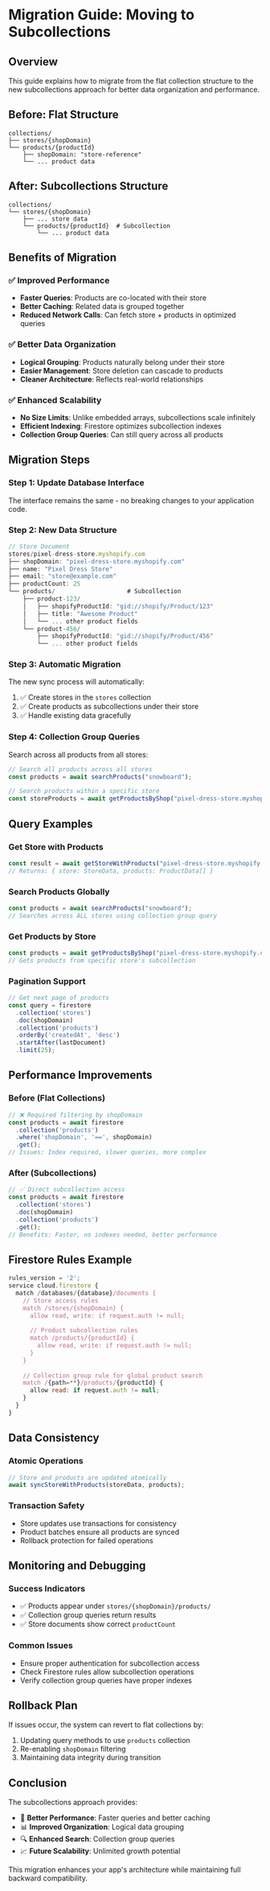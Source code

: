 # Migration Guide: Moving to Subcollections

## Overview
This guide explains how to migrate from the flat collection structure to the new subcollections approach for better data organization and performance.

## Before: Flat Structure
```
collections/
├── stores/{shopDomain}
└── products/{productId}
    ├── shopDomain: "store-reference"
    └── ... product data
```

## After: Subcollections Structure
```
collections/
└── stores/{shopDomain}
    ├── ... store data
    └── products/{productId}  # Subcollection
        └── ... product data
```

## Benefits of Migration

### ✅ Improved Performance
- **Faster Queries**: Products are co-located with their store
- **Better Caching**: Related data is grouped together
- **Reduced Network Calls**: Can fetch store + products in optimized queries

### ✅ Better Data Organization
- **Logical Grouping**: Products naturally belong under their store
- **Easier Management**: Store deletion can cascade to products
- **Cleaner Architecture**: Reflects real-world relationships

### ✅ Enhanced Scalability
- **No Size Limits**: Unlike embedded arrays, subcollections scale infinitely
- **Efficient Indexing**: Firestore optimizes subcollection indexes
- **Collection Group Queries**: Can still query across all products

## Migration Steps

### Step 1: Update Database Interface
The interface remains the same - no breaking changes to your application code.

### Step 2: New Data Structure
```typescript
// Store Document
stores/pixel-dress-store.myshopify.com
├── shopDomain: "pixel-dress-store.myshopify.com"
├── name: "Pixel Dress Store"
├── email: "store@example.com"
├── productCount: 25
└── products/                    # Subcollection
    ├── product-123/
    │   ├── shopifyProductId: "gid://shopify/Product/123"
    │   ├── title: "Awesome Product"
    │   └── ... other product fields
    └── product-456/
        ├── shopifyProductId: "gid://shopify/Product/456"
        └── ... other product fields
```

### Step 3: Automatic Migration
The new sync process will automatically:
1. ✅ Create stores in the `stores` collection
2. ✅ Create products as subcollections under their store
3. ✅ Handle existing data gracefully

### Step 4: Collection Group Queries
Search across all products from all stores:
```typescript
// Search all products across all stores
const products = await searchProducts("snowboard");

// Search products within a specific store
const storeProducts = await getProductsByShop("pixel-dress-store.myshopify.com");
```

## Query Examples

### Get Store with Products
```typescript
const result = await getStoreWithProducts("pixel-dress-store.myshopify.com", 25);
// Returns: { store: StoreData, products: ProductData[] }
```

### Search Products Globally
```typescript
const products = await searchProducts("snowboard");
// Searches across ALL stores using collection group query
```

### Get Products by Store
```typescript
const products = await getProductsByShop("pixel-dress-store.myshopify.com", 10);
// Gets products from specific store's subcollection
```

### Pagination Support
```typescript
// Get next page of products
const query = firestore
  .collection('stores')
  .doc(shopDomain)
  .collection('products')
  .orderBy('createdAt', 'desc')
  .startAfter(lastDocument)
  .limit(25);
```

## Performance Improvements

### Before (Flat Collections)
```typescript
// ❌ Required filtering by shopDomain
const products = await firestore
  .collection('products')
  .where('shopDomain', '==', shopDomain)
  .get();
// Issues: Index required, slower queries, more complex
```

### After (Subcollections)
```typescript
// ✅ Direct subcollection access
const products = await firestore
  .collection('stores')
  .doc(shopDomain)
  .collection('products')
  .get();
// Benefits: Faster, no indexes needed, better performance
```

## Firestore Rules Example

```javascript
rules_version = '2';
service cloud.firestore {
  match /databases/{database}/documents {
    // Store access rules
    match /stores/{shopDomain} {
      allow read, write: if request.auth != null;
      
      // Product subcollection rules
      match /products/{productId} {
        allow read, write: if request.auth != null;
      }
    }
    
    // Collection group rule for global product search
    match /{path=**}/products/{productId} {
      allow read: if request.auth != null;
    }
  }
}
```

## Data Consistency

### Atomic Operations
```typescript
// Store and products are updated atomically
await syncStoreWithProducts(storeData, products);
```

### Transaction Safety
- Store updates use transactions for consistency
- Product batches ensure all products are synced
- Rollback protection for failed operations

## Monitoring and Debugging

### Success Indicators
- ✅ Products appear under `stores/{shopDomain}/products/`
- ✅ Collection group queries return results
- ✅ Store documents show correct `productCount`

### Common Issues
- Ensure proper authentication for subcollection access
- Check Firestore rules allow subcollection operations
- Verify collection group queries have proper indexes

## Rollback Plan

If issues occur, the system can revert to flat collections by:
1. Updating query methods to use `products` collection
2. Re-enabling `shopDomain` filtering
3. Maintaining data integrity during transition

## Conclusion

The subcollections approach provides:
- 🚀 **Better Performance**: Faster queries and better caching
- 📊 **Improved Organization**: Logical data grouping
- 🔍 **Enhanced Search**: Collection group queries
- 📈 **Future Scalability**: Unlimited growth potential

This migration enhances your app's architecture while maintaining full backward compatibility.
